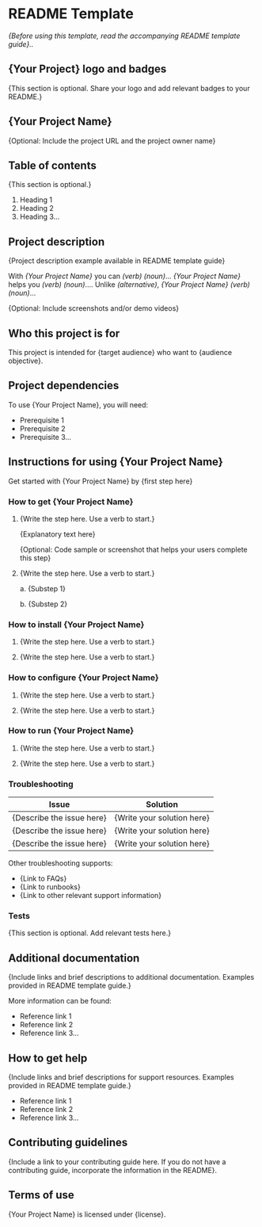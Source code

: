 # README Template

*{Before using this template, read the accompanying README template guide}..*

## {Your Project} logo and badges
{This section is optional. Share your logo and add relevant badges to your README.}

## {Your Project Name} 
{Optional: Include the project URL and the project owner name}

## Table of contents 
{This section is optional.}
1. Heading 1
2. Heading 2
3. Heading 3...

## Project description 
{Project description example available in README template guide}

With *{Your Project Name}* you can *(verb)* *(noun)*...
*{Your Project Name}* helps you *(verb)* *(noun)*....
Unlike *(alternative)*, *{Your Project Name}* *(verb)* *(noun)*... 

{Optional: Include screenshots and/or demo videos}

## Who this project is for 
This project is intended for {target audience} who want to {audience objective}. 

## Project dependencies
To use {Your Project Name}, you will need: 
- Prerequisite 1 
- Prerequisite 2
- Prerequisite 3...

## Instructions for using {Your Project Name}
Get started with {Your Project Name} by {first step here}

### How to get {Your Project Name}
1. {Write the step here. Use a verb to start.}

    {Explanatory text here}

    {Optional: Code sample or screenshot that helps your users complete this step}

2. {Write the step here. Use a verb to start.}

    a. {Substep 1}
    
    b. {Substep 2}

### How to install {Your Project Name}
1. {Write the step here. Use a verb to start.}

2. {Write the step here. Use a verb to start.}
### How to configure {Your Project Name}
1. {Write the step here. Use a verb to start.}

2. {Write the step here. Use a verb to start.}
### How to run {Your Project Name}
1. {Write the step here. Use a verb to start.}

2. {Write the step here. Use a verb to start.}
### Troubleshooting
| Issue | Solution |
| ----------- | ----------- |
| {Describe the issue here} | {Write your solution here} |
| {Describe the issue here} | {Write your solution here} |
| {Describe the issue here} | {Write your solution here} |

Other troubleshooting supports: 
- {Link to FAQs}
- {Link to runbooks}
- {Link to other relevant support information}

### Tests
{This section is optional. Add relevant tests here.}
 

## Additional documentation
{Include links and brief descriptions to additional documentation. Examples provided in README template guide.}

More information can be found:
- Reference link 1
- Reference link 2
- Reference link 3...
 
 
## How to get help
{Include links and brief descriptions for support resources. Examples provided in README template guide.}


- Reference link 1
- Reference link 2
- Reference link 3...
 
## Contributing guidelines
{Include a link to your contributing guide here. If you do not have a contributing guide, incorporate the information in the README}.



## Terms of use
{Your Project Name} is licensed under {license}.